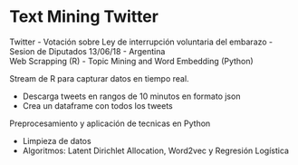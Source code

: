 # Text Mining Twitter 

Twitter - Votación sobre Ley de interrupción voluntaria del embarazo - 
Sesion de Diputados 13/06/18 - Argentina   
Web Scrapping (R) - Topic Mining and Word Embedding (Python)

Stream de R para capturar datos en tiempo real. 
- Descarga tweets en rangos de 10 minutos en formato json
- Crea un dataframe con todos los tweets

Preprocesamiento y aplicación de tecnicas en Python
- Limpieza de datos
- Algoritmos: Latent Dirichlet Allocation, Word2vec y Regresión Logística


